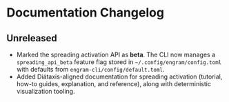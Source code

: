 # Documentation Changelog

## Unreleased

- Marked the spreading activation API as **beta**. The CLI now manages a `spreading_api_beta` feature flag stored in `~/.config/engram/config.toml` with defaults from `engram-cli/config/default.toml`.
- Added Diátaxis-aligned documentation for spreading activation (tutorial, how-to guides, explanation, and reference), along with deterministic visualization tooling.
